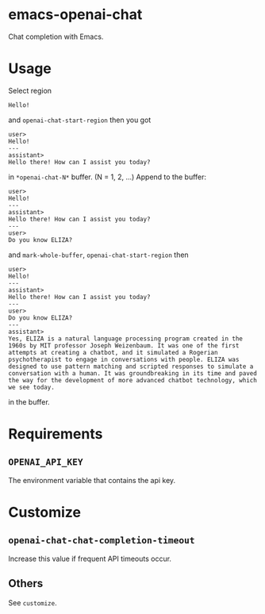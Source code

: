 # emacs-openai-chat

Chat completion with Emacs.

# Usage

Select region
```
Hello!
```
and `openai-chat-start-region` then you got
```
user>
Hello!
---
assistant>
Hello there! How can I assist you today?
```
in `*openai-chat-N*` buffer. (N = 1, 2, ...)
Append to the buffer:
```
user>
Hello!
---
assistant>
Hello there! How can I assist you today?
---
user>
Do you know ELIZA?
```
and `mark-whole-buffer`, `openai-chat-start-region` then

```
user>
Hello!
---
assistant>
Hello there! How can I assist you today?
---
user>
Do you know ELIZA?
---
assistant>
Yes, ELIZA is a natural language processing program created in the 1960s by MIT professor Joseph Weizenbaum. It was one of the first attempts at creating a chatbot, and it simulated a Rogerian psychotherapist to engage in conversations with people. ELIZA was designed to use pattern matching and scripted responses to simulate a conversation with a human. It was groundbreaking in its time and paved the way for the development of more advanced chatbot technology, which we see today.
```
in the buffer.

# Requirements

## `OPENAI_API_KEY`

The environment variable that contains the api key.

# Customize

## `openai-chat-chat-completion-timeout`

Increase this value if frequent API timeouts occur.

## Others

See `customize`.
